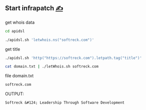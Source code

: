 
## Start infrapatch [<span style='font-size:20px;'>&#x270D;</span>](https://github.com/infrapatch/bash/edit/main/START/START.md)


get whois data

```bash
cd apidsl
```

```bash
./apidsl.sh 'letwhois.ns("softreck.com")'
```
get title

```bash
./apidsl.sh 'http("https://softreck.com").letpath.tag("title")'
```

```bash
cat domain.txt | ./letWhois.sh softreck.com
```

file domain.txt
```bash
softreck.com
```

OUTPUT:

    Softreck &#124; Leadership Through Software Development

